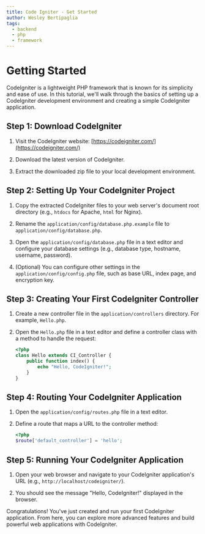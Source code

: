 ```yaml
---
title: Code Igniter - Get Started
author: Wesley Bertipaglia
tags:
  - backend
  - php
  - framework
---
```

# Getting Started

CodeIgniter is a lightweight PHP framework that is known for its simplicity and ease of use. In this tutorial, we'll walk through the basics of setting up a CodeIgniter development environment and creating a simple CodeIgniter application.

## Step 1: Download CodeIgniter

1. Visit the CodeIgniter website: [https://codeigniter.com/](https://codeigniter.com/)

2. Download the latest version of CodeIgniter.

3. Extract the downloaded zip file to your local development environment.

## Step 2: Setting Up Your CodeIgniter Project

1. Copy the extracted CodeIgniter files to your web server's document root directory (e.g., `htdocs` for Apache, `html` for Nginx).

2. Rename the `application/config/database.php.example` file to `application/config/database.php`.

3. Open the `application/config/database.php` file in a text editor and configure your database settings (e.g., database type, hostname, username, password).

4. (Optional) You can configure other settings in the `application/config/config.php` file, such as base URL, index page, and encryption key.

## Step 3: Creating Your First CodeIgniter Controller

1. Create a new controller file in the `application/controllers` directory. For example, `Hello.php`.

2. Open the `Hello.php` file in a text editor and define a controller class with a method to handle the request:

    ```php
    <?php
    class Hello extends CI_Controller {
        public function index() {
            echo "Hello, CodeIgniter!";
        }
    }
    ```

## Step 4: Routing Your CodeIgniter Application

1. Open the `application/config/routes.php` file in a text editor.

2. Define a route that maps a URL to the controller method:

    ```php
    <?php
    $route['default_controller'] = 'hello';
    ```

## Step 5: Running Your CodeIgniter Application

1. Open your web browser and navigate to your CodeIgniter application's URL (e.g., `http://localhost/codeigniter/`).

2. You should see the message "Hello, CodeIgniter!" displayed in the browser.

Congratulations! You've just created and run your first CodeIgniter application. From here, you can explore more advanced features and build powerful web applications with CodeIgniter.

